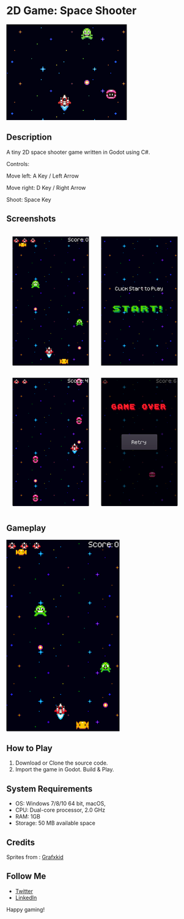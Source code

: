 # 2D Game: Space Shooter

![Game Logo](./screenshots/sc5.png)

## Description

A tiny 2D space shooter game written in Godot using C#.

Controls:

Move left: A Key / Left Arrow

Move right: D Key / Right Arrow

Shoot: Space Key

## Screenshots

<div style="display:flex; flex-wrap:wrap">
    <img src="./screenshots/sc1.png" style="margin:1rem" width=200/>
    <img src="./screenshots/sc3.png" style="margin:1rem" width=200/>
    <img src="./screenshots/sc4.png" style="margin:1rem" width=200/>
    <img src="./screenshots/sc2.png" style="margin:1rem" width=200/>
</div>



## Gameplay

[![Watch the video](./screenshots/sc1.png)](https://www.youtube.com/shorts/oMbYaTs4m34)


## How to Play

1. Download or Clone the source code.
2. Import the game in Godot. Build & Play.


## System Requirements

- OS: Windows 7/8/10 64 bit, macOS,
- CPU: Dual-core processor, 2.0 GHz
- RAM: 1GB
- Storage: 50 MB available space


## Credits

Sprites from : [Grafxkid](https://grafxkid.itch.io)


## Follow Me

- [Twitter](twitter.com/rprav_n)
- [LinkedIn](linkedin.com/in/rprav-n)

Happy gaming!
